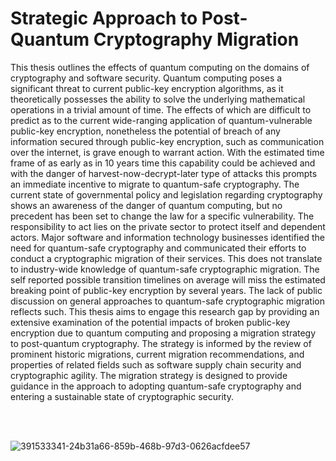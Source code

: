 # Strategic Approach to Post-Quantum Cryptography Migration
This thesis outlines the effects of quantum computing on the domains of cryptography and software security. Quantum computing poses a significant threat to current public-key encryption algorithms, as it theoretically possesses the ability to solve the underlying mathematical operations in a trivial amount of time. The effects of which are difficult to predict as to the current wide-ranging application of quantum-vulnerable public-key encryption, nonetheless the potential of breach of any information secured through public-key encryption, such as communication over the internet, is grave enough to warrant action. With the estimated time frame of as early as in 10 years time this capability could be achieved and with the danger of harvest-now-decrypt-later type of attacks this prompts an immediate incentive to migrate to quantum-safe cryptography. The current state of governmental policy and legislation regarding cryptography shows an awareness of the danger of quantum computing, but no precedent has been set to change the law for a specific vulnerability. The responsibility to act lies on the private sector to protect itself and dependent actors. Major software and information technology businesses identified the need for quantum-safe cryptography and communicated their efforts to conduct a cryptographic migration of their services. This does not translate to industry-wide knowledge of quantum-safe cryptographic migration. The self reported possible transition timelines on average will miss the estimated breaking point of public-key encryption by several years. The lack of public discussion on general approaches to quantum-safe cryptographic migration reflects such. This thesis aims to engage this research gap by providing an extensive examination of the potential impacts of broken public-key encryption due to quantum computing and proposing a migration strategy to post-quantum cryptography. The strategy is informed by the review of prominent historic migrations, current migration recommendations, and properties of related fields such as software supply chain security and cryptographic agility. The migration strategy is designed to provide guidance in the approach to adopting quantum-safe cryptography and entering a sustainable state of cryptographic security.

<br/>
<br/>


![391533341-24b31a66-859b-468b-97d3-0626acfdee57](https://github.com/user-attachments/assets/5b352478-690d-4e10-a5c3-c7ac940c72ed)
